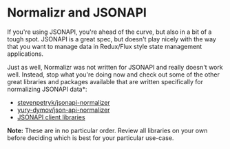 # Normalizr and JSONAPI

If you're using JSONAPI, you're ahead of the curve, but also in a bit of a tough spot. JSONAPI is a great spec, but doesn't play nicely with the way that you want to manage data in Redux/Flux style state management applications.

Just as well, Normalizr was not written for JSONAPI and really doesn't work well. Instead, stop what you're doing now and check out some of the other great libraries and packages available that are written specifically for normalizing JSONAPI data\*:

- [stevenpetryk/jsonapi-normalizer](https://github.com/stevenpetryk/jsonapi-normalizer)
- [yury-dymov/json-api-normalizer](https://github.com/yury-dymov/json-api-normalizer)
- [JSONAPI client libraries](http://jsonapi.org/implementations/#client-libraries-javascript)

**Note:** These are in no particular order. Review all libraries on your own before deciding which is best for your particular use-case.
